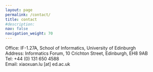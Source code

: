 ```yaml
---
layout: page
permalink: /contact/
title: contact
#description: 
nav: false
navigation_weight: 70
---
```


Office: IF-1.27A, School of Informatics, University of Edinburgh<br>
Address: Informatics Forum, 10 Crichton Street, Edinburgh, EH8 9AB<br>
Tel: +44 (0) 131 650 4588<br>
Email: xiaoxuan.lu [at] ed.ac.uk